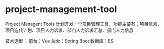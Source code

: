 # project-management-tool
Project Managent Tools
计划开发一个项目管理工具，功能主要有：项目信息、项目迭代计划、项目人力诉求、部门人力诉求汇总、部门人力信息

技术选型：
  前台：Vue
  后台：Spring Boot
  数据库：ES
